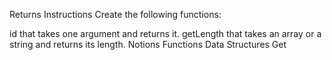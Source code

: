 Returns
Instructions
Create the following functions:

id that takes one argument and returns it.
getLength that takes an array or a string and returns its length.
Notions
Functions
Data Structures
Get